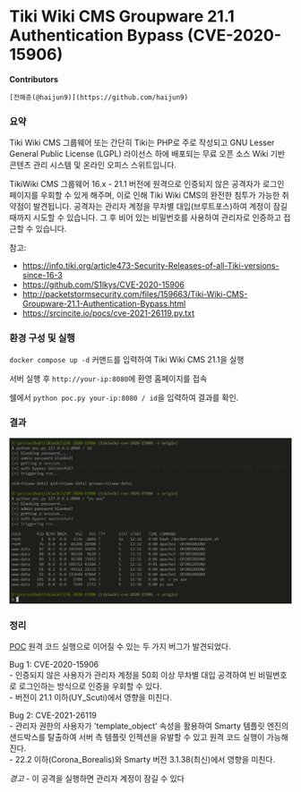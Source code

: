 # Tiki Wiki CMS Groupware 21.1 Authentication Bypass (CVE-2020-15906)

**Contributors**

    [전해준(@haijun9)](https://github.com/haijun9)

### 요약

Tiki Wiki CMS 그룹웨어 또는 간단히 Tiki는 PHP로 주로 작성되고 GNU Lesser General Public License (LGPL) 라이선스 하에 배포되는 무료 오픈 소스 Wiki 기반 콘텐츠 관리 시스템 및 온라인 오피스 스위트입니다.

TikiWiki CMS 그룹웨어 16.x - 21.1 버전에 원격으로 인증되지 않은 공격자가 로그인 페이지를 우회할 수 있게 해주며, 이로 인해 Tiki Wiki CMS의 완전한 침투가 가능한 취약점이 발견됩니다. 공격자는 관리자 계정을 무차별 대입(브루트포스)하여 계정이 잠길 때까지 시도할 수 있습니다. 그 후 비어 있는 비밀번호를 사용하여 관리자로 인증하고 접근할 수 있습니다.

참고:
- https://info.tiki.org/article473-Security-Releases-of-all-Tiki-versions-since-16-3
- https://github.com/S1lkys/CVE-2020-15906
- http://packetstormsecurity.com/files/159663/Tiki-Wiki-CMS-Groupware-21.1-Authentication-Bypass.html
- https://srcincite.io/pocs/cve-2021-26119.py.txt

### 환경 구성 및 실행

`docker compose up -d` 커맨드를 입력하여 Tiki Wiki CMS 21.1을 실행

서버 실행 후 `http://your-ip:8080`에 환영 홈페이지를 접속

쉘에서 `python poc.py your-ip:8080 / id`을 입력하여 결과를 확인. 

### 결과

![](result.png)

### 정리

[POC](https://srcincite.io/pocs/cve-2021-26119.py.txt) 원격 코드 실행으로 이어질 수 있는 두 가지 버그가 발견되었다.

Bug 1: CVE-2020-15906
<br>
    - 인증되지 않은 사용자가 관리자 계정을 50회 이상 무차별 대입 공격하여 빈 
    비밀번호로 로그인하는 방식으로 인증을 우회할 수 있다.
<br>
    - 버전이 21.1 이하(UY_Scuti)에서 영향을 미친다.

Bug 2: CVE-2021-26119
<br>
    - 관리자 권한의 사용자가 'template_object' 속성을 활용하여 Smarty 템플릿 엔진의 샌드박스를 탈출하여 서버 측 템플릿 인젝션을 유발할 수 있고 원격 코드 실행이 가능해진다.
<br>
    - 22.2 이하(Corona_Borealis)와 Smarty 버전 3.1.38(최신)에서 영향을 미친다.

*경고* - 이 공격을 실행하면 관리자 계정이 잠길 수 있다
